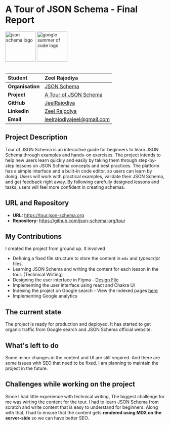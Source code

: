 # A Tour of JSON Schema - Final Report

<img src="https://github.com/user-attachments/assets/1ede6a92-edc3-4b73-af34-bb280c1b20cb" alt="json schema logo" height="96px"/>
<img src="https://github.com/user-attachments/assets/6e3ec9d2-a3cb-4e3a-8917-fadf458103e0" alt="google summer of code logo" height="96px"/>

<br/>
<br/>

| **Student**      | Zeel Rajodiya                                                                                |
| :--------------- | :------------------------------------------------------------------------------------------- |
| **Organisation** | [JSON Schema](https://json-schema.org/)                                                      |
| **Project**      | [A Tour of JSON Schema](https://summerofcode.withgoogle.com/programs/2024/projects/zUHIbtvx) |
| **GitHub**       | [JeelRajodiya](https://github.com/JeelRajodiya)                                              |
| **LinkedIn**     | [Zeel Rajodiya](https://www.linkedin.com/in/zeel-rajodiya/)                                  |
| **Email**        | <a href="mailto:jeelrajodiyajeel@gmail.com">jeelrajodiyajeel@gmail.com</a>                   |

## Project Description

Tour of JSON Schema is an interactive guide for beginners to learn JSON Schema through examples and hands-on exercises. The project intends to help new users learn quickly and easily by taking them through step-by-step lessons on JSON Schema concepts and best practices. The platform has a simple interface and a built-in code editor, so users can learn by doing. Users will work with practical examples, validate their JSON Schema, and get feedback right away. By following carefully designed lessons and tasks, users will feel more confident in creating schemas.

## URL and Repository

-   **URL:** https://tour.json-schema.org
-   **Repository:** https://github.com/json-schema-org/tour

## My Contributions

I created the project from ground up. It involved

-   Defining a fixed file structure to store the content in `mdx` and _typescript_ files.
-   Learning JSON Schema and writing the content for each lesson in the tour. (Technical Writing)
-   Designing the user interface in Figma - [Design File](https://www.figma.com/design/w8ow79jE7lJucJt2zZTbcz/Tour-of-JSON-Schema?node-id=2303-39&t=kFk9dRX3IEzGvgFk-1)
-   Implementing the user interface using react and Chakra Ui
-   Indexing the project on Google search - View the indexed pages [here](https://www.google.com/search?q=site%3Atour.json-schema.org)
-   Implementing Google analytics

## The current state

The project is ready for production and deployed. It has started to get organic traffic from Google search and JSON Schema official website.

## What's left to do

Some minor changes in the content and UI are still required. And there are some issues with SEO that need to be fixed.
I am planning to maintain the project in the future.

## Challenges while working on the project

Since I had little experience with technical writing, The biggest challenge for me was wirting the content for the tour. I had to learn JSON Schema from scratch and write content that is easy to understand for beginners. Along with that, I had to ensure that the content gets **rendered using MDX on the server-side** so we can have better SEO.

